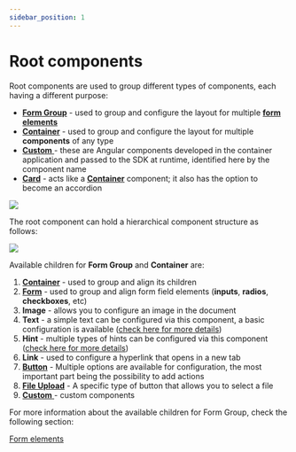 ```yaml
---
sidebar_position: 1
---
```


# Root components

Root components are used to group different types of components, each having a different purpose:

* [**Form Group**](form-group.md) - used to group and configure the layout for multiple [**form elements**](../form-elements/)
* [**Container**](container.md) - used to group and configure the layout for multiple **components** of any type
* [**Custom** ](custom.md)- these are Angular components developed in the container application and passed to the SDK at runtime, identified here by the component name
* [**Card**](card.md) - acts like a [**Container**](container.md) component; it also has the option to become an accordion 

![](https://s3.eu-west-1.amazonaws.com/docx.flowx.ai/2.13/root_components.gif)

The root component can hold a hierarchical component structure as follows:

![](https://s3.eu-west-1.amazonaws.com/docx.flowx.ai/2.13/root_components_structure.png)

Available children for **Form Group** and **Container** are:

1. [**Container**](container.md) - used to group and align its children
2. [**Form**](../form-elements/) - used to group and align form field elements (**inputs**, **radios**, **checkboxes**, etc)
3. **Image** - allows you to configure an image in the document
4. **Text** - a simple text can be configured via this component, a basic configuration is available ([check here for more details](../../))
5. **Hint** - multiple types of hints can be configured via this component ([check here for more details](../../))
6. **Link** - used to configure a hyperlink that opens in a new tab
7. [**Button**](../buttons.md) - Multiple options are available for configuration, the most important part being the possibility to add actions
8. [**File Upload**](../buttons.md) - A specific type of button that allows you to select a file
9. [**Custom** ](custom.md)- custom components

For more information about the available children for Form Group, check the following section:


[Form elements](../form-elements/form-elements.md)
